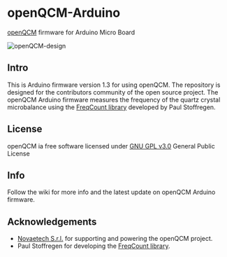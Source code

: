 # openQCM-Arduino


[openQCM](http://openqcm.com/) firmware for Arduino Micro Board 

![openQCM-design](https://dl.dropboxusercontent.com/u/51833595/openQCM-hw.jpg)

## Intro
This is Arduino firmware version 1.3 for using openQCM. The repository is designed for the contributors community of the open source project. The openQCM Arduino firmware measures the frequency of the quartz crystal microbalance using the [FreqCount library](https://github.com/PaulStoffregen/FreqCount) developed by Paul Stoffregen. 

## License
openQCM ia free software licensed under [GNU GPL v3.0](http://www.gnu.org/licenses/gpl-3.0.txt) General Public License

## Info
Follow the wiki for more info and the latest update on openQCM Arduino firmware.

## Acknowledgements
- [Novaetech S.r.l.](http://www.novaetech.it/en/) for supporting and powering the openQCM project. 
- Paul Stoffregen for developing the [FreqCount library](https://github.com/PaulStoffregen/FreqCount).
